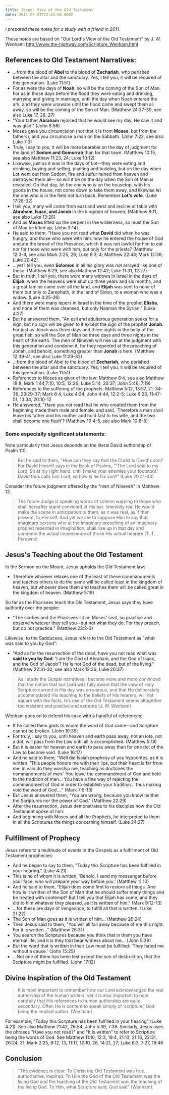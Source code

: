 ```yaml
---
title: Jesus' View of the Old Testament
date: 2011-05-23T22:43:00.000Z
---
```

*I prepared these notes for a study with a friend in 2011.*

These notes are based on  "Our Lord's View of the Old Testament" by J. W. Wenham: <http://www.the-highway.com/Scripture_Wenham.html>

## References to Old Testament Narratives:

* ...from the blood of **Abel** to the blood of **Zechariah**, who perished between the altar and the sanctuary. Yes, I tell you, it will be required of this generation. (Luke 11:51)
* For as were the days of **Noah**, so will be the coming of the Son of Man. For as in those days before the flood they were eating and drinking, marrying and giving in marriage, until the day when Noah entered the ark, and they were unaware until the flood came and swept them all away, so will be the coming of the Son of Man. (Matthew 24:37-39, see also Luke 17, 26, 27)
* "Your father **Abraham** rejoiced that he would see my day. He saw it and was glad." (John 8:56)
* Moses gave you circumcision (not that it is from **Moses**, but from the fathers), and you circumcise a man on the Sabbath. (John 7:22, see also Luke 7:3)
* Truly, I say to you, it will be more bearable on the day of judgment for the land of **Sodom and Gomorrah** than for that town. (Matthew 10:15, see also Matthew 11:23, 24; Luke 10:12)
* Likewise, just as it was in the days of Lot--they were eating and drinking, buying and selling, planting and building, but on the day when Lot went out from Sodom, fire and sulfur rained from heaven and destroyed them all-- so will it be on the day when the Son of Man is revealed. On that day, let the one who is on the housetop, with his goods in the house, not come down to take them away, and likewise let the one who is in the field not turn back. Remember **Lot's wife**. (Luke 17:28-32)
* I tell you, many will come from east and west and recline at table with **Abraham, Isaac, and Jacob** in the kingdom of heaven, (Matthew 8:11, see also Luke 13:28)
* And as **Moses** lifted up the serpent in the wilderness, so must the Son of Man be lifted up, (John 3:14)
* He said to them, "Have you not read what **David** did when he was hungry, and those who were with him: how he entered the house of God and ate the bread of the Presence, which it was not lawful for him to eat nor for those who were with him, but only for the priests? (Matthew 12:3-4, see also Mark 2:25, 26; Luke 6:3, 4; Matthew 22:43; Mark 12:36; Luke 20:42)
* ...yet I tell you, even **Solomon** in all his glory was not arrayed like one of these. (Matthew 6:29, see also Matthew 12:42; Luke 11:31, 12:27)
* But in truth, I tell you, there were many widows in Israel in the days of **Elijah**, when the heavens were shut up three years and six months, and a great famine came over all the land, and **Elijah** was sent to none of them but only to Zarephath, in the land of Sidon, to a woman who was a widow. (Luke 4:25-26)
* And there were many lepers in Israel in the time of the prophet **Elisha**, and none of them was cleansed, but only Naaman the Syrian." (Luke 4:27)
* But he answered them, "An evil and adulterous generation seeks for a sign, but no sign will be given to it except the sign of the prophet **Jonah**. For just as Jonah was three days and three nights in the belly of the great fish, so will the Son of Man be three days and three nights in the heart of the earth. The men of Nineveh will rise up at the judgment with this generation and condemn it, for they repented at the preaching of Jonah, and behold, something greater than **Jonah** is here. (Matthew 12:39-41, see also Luke 11:29-32)
* ...from the blood of Abel to the blood of **Zechariah**, who perished between the altar and the sanctuary. Yes, I tell you, it will be required of this generation. (Luke 11:51)
* References to Moses as giver of the law: Matthew 8:4, see also Matthew 19:8; Mark 1:44,7:10, 10:5, 12:26; Luke 5:14, 20:37; John 5:46, 7:19)
* References to the suffering of the prophets: Matthew 5:12, 13:57, 21. 34-36, 23:29-37; Mark 6:4, Luke 4:24; John 4:44, 12:2-5; Luke 6:23, 11:47-51, 13:34, 20:10-12
* He answered, "Have you not read that he who created them from the beginning made them male and female, and said, 'Therefore a man shall leave his father and his mother and hold fast to his wife, and the two shall become one flesh'? (Matthew 19:4-5, see also Mark 10:6-8)

### Some especially significant statements:

Note particularly that Jesus depends on the literal David authorship of Psalm 110:

> But he said to them, "How can they say that the Christ is David's son? For David himself says in the Book of Psalms, "'The Lord said to my Lord, Sit at my right hand, until I make your enemies your footstool.' David thus calls him Lord, so how is he his son?" (Luke 20:41-44)

Consider the future judgment offered by the "men of Nineveh" in Matthew 12.

> The future Judge is speaking words of solemn warning to those who shall hereafter stand convicted at His bar. Intensely real He would make the scene in anticipation to them, as it was real, as if then present, to Himself. And yet we are to suppose Him to say that imaginary persons who at the imaginary preaching of an imaginary prophet repented in imagination, shall rise up in that day and condemn the actual impenitence of those His actual hearers (T. T. Perowne)

## Jesus's Teaching about the Old Testament

In the Sermon on the Mount, Jesus upholds the Old Testament law:

* Therefore whoever relaxes one of the least of these commandments and teaches others to do the same will be called least in the kingdom of heaven, but whoever does them and teaches them will be called great in the kingdom of heaven. (Matthew 5:19)

So far as the Pharisees teach the Old Testament, Jesus says they have authority over the people:

* "The scribes and the Pharisees sit on Moses' seat, so practice and observe whatever they tell you--but not what they do. For they preach, but do not practice." (Matthew 23:2-3)

Likewise, to the Sadducees, Jesus refers to the Old Testament as "what was said to you by God":

* "And as for the resurrection of the dead, have you not read what was **said to you by God**: 'I am the God of Abraham, and the God of Isaac, and the God of Jacob'? He is not God of the dead, but of the living." (Matthew 22:31-32, see also Mark 12:26; Luke 20:37)

> As I study the Gospel narratives I become more and more convinced that the notion that our Lord was fully aware that the view of Holy Scripture current in His day was erroneous, and that He deliberately accommodated His teaching to the beliefs of His hearers, will not square with the facts. His use of the Old Testament seems altogether too insistent and positive and extreme (J. W. Wenham)

Wenham goes on to defend his case with a handful of references:

* If he called them gods to whom the word of God came--and Scripture cannot be broken. (John 10:35)
* For truly, I say to you, until heaven and earth pass away, not an iota, not a dot, will pass from the Law until all is accomplished. (Matthew 5:18)
* But it is easier for heaven and earth to pass away than for one dot of the Law to become void. (Luke 16:17)
* And he said to them, "Well did Isaiah prophesy of you hypocrites, as it is written, 'This people honors me with their lips, but their heart is far from me; in vain do they worship me, teaching as doctrines the commandments of men.' You leave the commandment of God and hold to the tradition of men... You have a fine way of rejecting the commandment of God in order to establish your tradition... thus making void the word of God...." (Mark 7:6-13)
* But Jesus answered them, "You are wrong, because you know neither the Scriptures nor the power of God." (Matthew 22:29)
* After the resurrection, Jesus demonstrates to his disciples how the Old Testament spoke of him:
* And beginning with Moses and all the Prophets, he interpreted to them in all the Scriptures the things concerning himself. (Luke 24:27)

## Fulfillment of Prophecy

Jesus refers to a multitude of events in the Gospels as a fulfillment of Old Testament prophecies:

* And he began to say to them, "Today this Scripture has been fulfilled in your hearing." (Luke 4:21)
* This is he of whom it is written, 'Behold, I send my messenger before your face, who will prepare your way before you.' (Matthew 11:10)
* And he said to them, "Elijah does come first to restore all things. And how is it written of the Son of Man that he should suffer many things and be treated with contempt? But I tell you that Elijah has come, and they did to him whatever they pleased, as it is written of him." (Mark 9:12-13)
* ...for these are days of vengeance, to fulfill all that is written. (Luke 21:22)
* The Son of Man goes as it is written of him... (Matthew 26:24)
* Then Jesus said to them, "You will all fall away because of me this night. For it is written..." (Matthew 26:31)
* You search the Scriptures because you think that in them you have eternal life; and it is they that bear witness about me... (John 5:39)
* But the word that is written in their Law must be fulfilled: 'They hated me without a cause.' (John 15:25)
* ...Not one of them has been lost except the son of destruction, that the Scripture might be fulfilled. (John 17:12)

## Divine Inspiration of the Old Testament

> It is most important to remember how our Lord acknowledged the real authorship of the human writers, yet it is also important to note carefully that His references to human authorship are quite secondary. Often He is content to speak simply of ‘scripture’, God being the implied author. (Wenham)

For example, "Today this Scripture has been fulfilled in your hearing" (Luke 4:21). See also Matthew 21:42, 26:54; John 5:39, 7:38. Similarly, Jesus uses the phrases "Have you not read?" and "It is written" to refer to Scripture being the words of God. See Matthew 11:10, 12:3, 19:4, 21:13, 21:16, 22:31, 26:24, 31; Mark 2:25, 9:12, 13, 11:17, 12:10, 26, 14:21, 27; Luke 6:3, 7:27, 19:46

## Conclusion

> "The evidence is clear: To Christ the Old Testament was true, authoritative, inspired. To Him the God of the Old Testament was the living God and the teaching of the Old Testament was the teaching of the living God. To Him, what Scripture said, God said" (Wenham).

